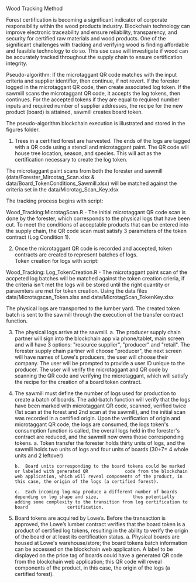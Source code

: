 Wood Tracking Method

Forest certification is becoming a significant indicator of corporate responsibility within the wood products industry. Blockchain technology can improve electronic traceability and ensure reliability, transparency, and security for certified raw materials and wood products. One of the significant challenges with tracking and verifying wood is finding affordable and feasible technology to do so. This use case will investigate if wood can be accurately tracked throughout the supply chain to ensure certification integrity. 

 

Pseudo-algorithm: If the microtaggant QR code matches with the input criteria and supplier identifier, then continue, if not revert. If the forester logged in the microtaggant QR code, then create associated log token. If the sawmill scans the microtaggant QR code, it accepts the log tokens, then continues. For the accepted tokens if they are equal to required number inputs and required number of supplier addresses, the recipe for the new product (board) is attained, sawmill creates board token. 

The pseudo-algorithm blockchain execution is illustrated and stored in the figures folder.


1.	Trees in a certified forest are harvested. The ends of the logs are tagged with a QR code using a stencil and microtaggant paint. The QR code will house tree location, season, and species. This will act as the certification necessary to create the log token.

The microtaggant paint scans from both the forester and sawmill (data/Forester_Mircotag_Scan.xlsx & data/Board_TokenConditions_Sawmill.xlsx) will be matched against the criteria set in the  data/Microtag_Scan_Key.xlsx

The tracking process begins with script: 

Wood_Tracking:MicrotagScan.R - The initial microtaggant QR code scan is done by the forester, which corresponds to the physical logs that have been cut. To meet the conditions of acceptable products that can be entered into the supply chain, the QR code scan must satisfy 3 parameters of the token contract (Log Condition 1). 

2. Once the microtaggant QR code is recorded and accepted, token contracts are created to represent batches of logs.  
Token creation for logs with script: 

Wood_Tracking: Log_TokenCreation.R - The microtaggant paint scan of the accpeted log batches will be matched against the token creation crieria, if the criteria isn't met the logs will be stored until the right quantity or paraemters are met for token creation. Using the data files data/Microtagscan_Token.xlsx and data/MicrotagScan_TokenKey.xlsx



The physical logs are transported to the lumber yard. The created token batch is sent to the sawmill through the execution of the transfer contract function.









3.	The physical logs arrive at the sawmill. 
    a.	The producer supply chain partner will sign into the blockchain app via phone/tablet, main              screen and will have 3 options: "resource supplier", "producer" and "retail". The forester              supply chain partner will choose "producer", the next screen will have names of Lowe's                  producers, the user will choose their company.  The user will be prompted to provide a user ID          unique to the producer. The user will verify the microtaggant and QR code by scanning the QR           code and verifying the microtaggant, which will satisfy the recipe for the creation of a board           token contract.

4.	The sawmill must define the number of logs used for production to create a batch of boards. The add-batch function will verify that the logs have been marked with microtaggant QR code, scanned, verified twice (1st scan at the forest and 2nd scan at the sawmill), and the initial scan was recorded in a certified origin. Upon the verification of origin and microtaggant QR code, the logs are consumed, the logs token's consumption function is called, the overall logs held in the forester's contract are reduced, and the sawmill now owns those corresponding tokens. 
        a.	Token transfer the forester holds thirty units of logs, and the sawmill holds two units of              logs and four units of boards (30÷7= 4 whole units and 2 leftover)
        
        b.	Board units corresponding to the board tokens could be marked or labeled with generated QR              code from the blockchain web application, which will reveal components of the product, in               this case, the origin of the logs (a certified forest). 

        c.	Each incoming log may produce a different number of boards depending on log shape and size,             thus potentially adding some complexity to the transition from log certification to board               certification. 

5.	Board tokens are acquired by Lowe’s. Before the transaction is approved, the Lowe’s lumber contract verifies that the board token is a product of certified log tokens, resulting in the ability to verify the origin of the board or at least its certification status. 
        a.	Physical boards are housed at Lowe's warehouse/store; the board tokens batch information can             be accessed on the blockchain web application. A label to be displayed on the price tag of              boards could have a generated QR code from the blockchain web application; this QR code will             reveal components of the product, in this case, the origin of the logs (a certified forest).
        


